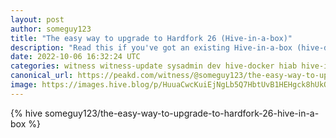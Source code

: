 ```yaml
---
layout: post
author: someguy123
title: "The easy way to upgrade to Hardfork 26 (Hive-in-a-box)"
description: "Read this if you've got an existing Hive-in-a-box (hive-docker) installation running the current version of Hive (HF25)."
date: 2022-10-06 16:32:24 UTC
categories: witness witness-update sysadmin dev hive-docker hiab hive-in-a-box hivedevs
canonical_url: https://peakd.com/witness/@someguy123/the-easy-way-to-upgrade-to-hardfork-26-hive-in-a-box
image: https://images.hive.blog/p/HuuaCwcKuiEjNgLb5Q7HbtUvB1HEHgck8hUkQMB4bFSJaxwFsYXGx7N9qtgEvLdGaoY?format=match&amp;mode=fit
---
```

{% hive someguy123/the-easy-way-to-upgrade-to-hardfork-26-hive-in-a-box %}
